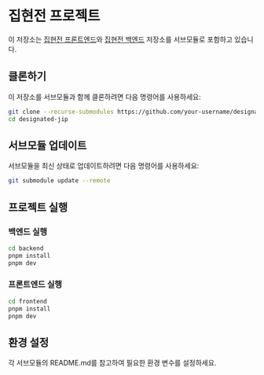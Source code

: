 # 집현전 프로젝트

이 저장소는 [집현전 프론트엔드](https://github.com/jiphyeonjeon-42/frontend)와 [집현전 백엔드](https://github.com/jiphyeonjeon-42/backend) 저장소를 서브모듈로 포함하고 있습니다.

## 클론하기

이 저장소를 서브모듈과 함께 클론하려면 다음 명령어를 사용하세요:

```bash
git clone --recurse-submodules https://github.com/your-username/designated-jip.git
cd designated-jip
```

## 서브모듈 업데이트

서브모듈을 최신 상태로 업데이트하려면 다음 명령어를 사용하세요:

```bash
git submodule update --remote
```

## 프로젝트 실행

### 백엔드 실행

```bash
cd backend
pnpm install
pnpm dev
```

### 프론트엔드 실행

```bash
cd frontend
pnpm install
pnpm dev
```

## 환경 설정

각 서브모듈의 README.md를 참고하여 필요한 환경 변수를 설정하세요. 